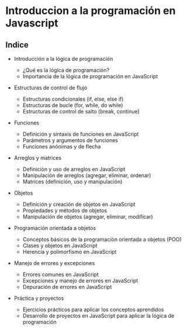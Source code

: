 # Introduccion a la programación en Javascript

## Indice

* Introducción a la lógica de programación

    * ¿Qué es la lógica de programación?
    * Importancia de la lógica de programación en JavaScript

* Estructuras de control de flujo

    * Estructuras condicionales (if, else, else if)
    * Estructuras de bucle (for, while, do while)
    * Estructuras de control de salto (break, continue)

* Funciones

    * Definición y sintaxis de funciones en JavaScript
    * Parámetros y argumentos de funciones
    * Funciones anónimas y de flecha

* Arreglos y matrices

    * Definición y uso de arreglos en JavaScript
    * Manipulación de arreglos (agregar, eliminar, ordenar)
    * Matrices (definición, uso y manipulación)

* Objetos

    * Definición y creación de objetos en JavaScript
    * Propiedades y métodos de objetos
    * Manipulación de objetos (agregar, eliminar, modificar)

* Programación orientada a objetos

    * Conceptos básicos de la programación orientada a objetos (POO)
    * Clases y objetos en JavaScript
    * Herencia y polimorfismo en JavaScript

* Manejo de errores y excepciones

    * Errores comunes en JavaScript
    * Excepciones y manejo de errores en JavaScript
    * Depuración de errores en JavaScript

* Práctica y proyectos

    * Ejercicios prácticos para aplicar los conceptos aprendidos
    * Desarrollo de proyectos en JavaScript para aplicar la lógica de      programación
